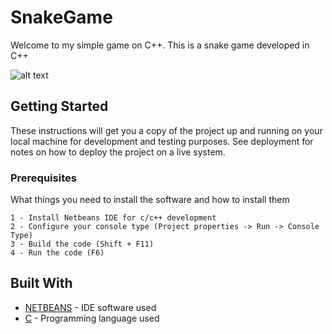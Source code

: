 # SnakeGame

Welcome to my simple game on C++. 
This is a snake game developed in C++

![alt text](https://github.com/joaopequeno96/SnakeGame/blob/master/icon.ico)

## Getting Started

These instructions will get you a copy of the project up and running on your local machine for development and testing purposes. See deployment for notes on how to deploy the project on a live system.

### Prerequisites

What things you need to install the software and how to install them

```
1 - Install Netbeans IDE for c/c++ development
2 - Configure your console type (Project properties -> Run -> Console Type)
3 - Build the code (Shift + F11)
4 - Run the code (F6)
```

## Built With

* [NETBEANS](https://netbeans.org) - IDE software used
* [C](https://en.wikipedia.org/wiki/C_(programming_language)) - Programming language used
<!---* [Maven](https://maven.apache.org/) - Dependency Management>
<!---* [ROME](https://rometools.github.io/rome/) - Used to generate RSS Feeds>

<!---## Contributing>

<!---Please read [CONTRIBUTING.md](https://gist.github.com/PurpleBooth/b24679402957c63ec426) for details on our code of conduct, and the> <process for submitting pull requests to us.>

<!---## Versioning>

<!---We use [SemVer](http://semver.org/) for versioning. For the versions available, see the [tags on this repository](https://github.com/your/project/tags). >

## Authors

* **João Pequeno** - *Initial work - v0.1* - [joaopequeno96](https://github.com/joaopequeno96)

See also the list of [contributors](https://github.com/SnakeGame/contributors) who participated in this project.

## License

This project is licensed under the MIT License - see the [LICENSE.md](LICENSE.md) file for details

## Acknowledgments

* NVitanovic
* Inspiration

<!---### Installing

<!---A step by step series of examples that tell you how to get a development env running

<!---Say what the step will be

```
Give the example
```

<!---And repeat

```
until finished
```

<!---End with an example of getting some data out of the system or using it for a little demo

<!---## Running the tests

<!---Explain how to run the automated tests for this system

<!---### Break down into end to end tests>

<!---Explain what these tests test and why>

```
Give an example
```

<!---### And coding style tests>

<!---Explain what these tests test and why>

```
Give an example
```

<!---## Deployment>

<!---Add additional notes about how to deploy this on a live system>

## Built With

* [NETBEANS](https://netbeans.org) - IDE software used
* [C](https://en.wikipedia.org/wiki/C_(programming_language)) - Programming language used
<!---* [Maven](https://maven.apache.org/) - Dependency Management>
<!---* [ROME](https://rometools.github.io/rome/) - Used to generate RSS Feeds>

<!---## Contributing>

<!---Please read [CONTRIBUTING.md](https://gist.github.com/PurpleBooth/b24679402957c63ec426) for details on our code of conduct, and the> <process for submitting pull requests to us.>

<!---## Versioning>

<!---We use [SemVer](http://semver.org/) for versioning. For the versions available, see the [tags on this repository](https://github.com/your/project/tags). >

## Authors

* **João Pequeno** - *Initial work - v0.1* - [joaopequeno96](https://github.com/joaopequeno96)

See also the list of [contributors](https://github.com/SnakeGame/contributors) who participated in this project.

## License

This project is licensed under the MIT License - see the [LICENSE.md](LICENSE.md) file for details

## Acknowledgments

* NVitanovic
* Inspiration

